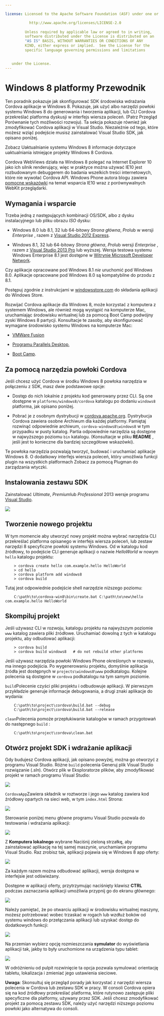 ```yaml
---

license: Licensed to the Apache Software Foundation (ASF) under one or more contributor license agreements. See the NOTICE file distributed with this work for additional information regarding copyright ownership. The ASF licenses this file to you under the Apache License, Version 2.0 (the "License"); you may not use this file except in compliance with the License. You may obtain a copy of the License at

           http://www.apache.org/licenses/LICENSE-2.0
    
         Unless required by applicable law or agreed to in writing,
         software distributed under the License is distributed on an
         "AS IS" BASIS, WITHOUT WARRANTIES OR CONDITIONS OF ANY
         KIND, either express or implied.  See the License for the
         specific language governing permissions and limitations
    

   under the License.
---
```


# Windows 8 platformy Przewodnik

Ten poradnik pokazuje jak skonfigurować SDK środowiska wdrażania Cordova aplikacje w Windows 8. Pokazuje, jak użyć albo narzędzi powłoki systemu Windows 8 do generowania i tworzenia aplikacji, lub CLI Cordova przekreślać platforma dyskusji w interfejs wiersza poleceń. (Patrz Przegląd Porównanie tych możliwości rozwoju). Ta sekcja pokazuje również jak zmodyfikować Cordova aplikacji w Visual Studio. Niezależnie od tego, które możesz wziąć podejście musisz zainstalować Visual Studio SDK, jak opisano poniżej.

Zobacz Uaktualnianie systemu Windows 8 informacje dotyczące uaktualniania istniejące projekty Windows 8 Cordova.

Cordova WebViews działa na Windows 8 polegać na Internet Explorer 10 jako ich silnik renderujący, więc w praktyce można używać IE10 jest rozbudowanym debuggerem do badania wszelkich treści internetowych, które nie wywołać Cordova API. Windows Phone autora blogu zawiera [pomocne wskazówki][1] na temat wsparcia IE10 wraz z porównywalnych WebKit przeglądarki.

 [1]: http://blogs.windows.com/windows_phone/b/wpdev/archive/2012/11/15/adapting-your-webkit-optimized-site-for-internet-explorer-10.aspx

## Wymagania i wsparcie

Trzeba jedną z następujących kombinacji OS/SDK, albo z dysku instalacyjnego lub pliku obrazu *ISO* dysku:

*   Windows 8.0 lub 8.1, 32 lub 64-bitowy *Strona główna*, *Pro*lub w wersji *Enterprise* , razem z [Visual Studio 2012 Express][2].

*   Windows 8.1, 32 lub 64-bitowy *Strona główna*, *Pro*lub wersji *Enterprise* , razem z [Visual Studio 2013 Pro][2] lub wyższej. Wersja testowa systemu Windows Enterprise 8.1 jest dostępne w [Witrynie Microsoft Developer Network][3].

 [2]: http://www.visualstudio.com/downloads
 [3]: http://msdn.microsoft.com/en-US/evalcenter/jj554510

Czy aplikacje opracowane pod Windows 8.1 *nie* uruchomić pod Windows 8.0. Aplikacje opracowane pod Windows 8.0 są kompatybilne do przodu z 8.1.

<!-- 64-bit necessary? Pro necessary? ELSE still recommended for parallel WP dev -->

Postępuj zgodnie z instrukcjami w [windowsstore.com][4] do składania aplikacji do Windows Store.

 [4]: http://www.windowsstore.com/

<!-- true? -->

Rozwijać Cordova aplikacje dla Windows 8, może korzystać z komputera z systemem Windows, ale również mogą wystąpić na komputerze Mac, uruchamiając środowisku wirtualnej lub za pomocą Boot Camp podwójny zyski Windows 8 partycji. Konsultacje te zasoby, aby skonfigurować wymagane środowisko systemu Windows na komputerze Mac:

*   [VMWare Fusion][5]

*   [Programu Parallels Desktop][6],

*   [Boot Camp][7].

 [5]: http://msdn.microsoft.com/en-US/library/windows/apps/jj945426
 [6]: http://msdn.microsoft.com/en-US/library/windows/apps/jj945424
 [7]: http://msdn.microsoft.com/en-US/library/windows/apps/jj945423

## Za pomocą narzędzia powłoki Cordova

Jeśli chcesz użyć Cordova w środku Windows 8 powłoka narzędzia w połączeniu z SDK, masz dwie podstawowe opcje:

*   Dostęp do nich lokalnie z projektu kod generowany przez CLI. Są one dostępne w `platforms/windows8/cordova` katalogu po dodaniu `windows8` platforma, jak opisano poniżej.

*   Pobrać je z osobnym dystrybucji w [cordova.apache.org][8]. Dystrybucja Cordova zawiera osobne Archiwum dla każdej platformy. Pamiętaj rozwinąć odpowiednie archiwum, `cordova-windows8\windows8` w tym przypadku w pusty katalog. Partia odpowiednie narzędzia są dostępne w najwyższego poziomu `bin` katalogu. (Konsultacje w pliku **README** , jeśli jest to konieczne dla bardziej szczegółowe wskazówki).

 [8]: http://cordova.apache.org

Te powłoka narzędzia pozwalają tworzyć, budować i uruchamiać aplikacje Windows 8. O dodatkowy interfejs wiersza poleceń, który umożliwia funkcji plugin na wszystkich platformach Zobacz za pomocą Plugman do zarządzania wtyczki.

## Instalowania zestawu SDK

Zainstalować *Ultimate*, *Premium*lub *Professional* 2013 wersje programu [Visual Studio][2].

![][9]

 [9]: img/guide/platforms/win8/win8_installSDK.png

## Tworzenie nowego projektu

W tym momencie aby utworzyć nowy projekt można wybrać narzędzia CLI przekreślać platforma opisanego w interfejs wiersza poleceń, lub zestaw narzędzi 8 specyficzne powłoki systemu Windows. Od w katalogu kod źródłowy, to podejście CLI generuje aplikacji o nazwie *HelloWorld* w nowym `hello` katalogu projektu:

        > cordova create hello com.example.hello HelloWorld
        > cd hello
        > cordova platform add windows8
        > cordova build
    

Tutaj jest odpowiednie podejście shell narzędzie niższego poziomu:

        C:\path\to\cordova-win8\bin\create.bat C:\path\to\new\hello com.example.hello HelloWorld
    

## Skompiluj projekt

Jeśli używasz CLI w rozwoju, katalogu projektu na najwyższym poziomie `www` katalog zawiera pliki źródłowe. Uruchamiać dowolną z tych w katalogu projektu, aby odbudować aplikacji:

        > cordova build
        > cordova build windows8   # do not rebuild other platforms
    

Jeśli używasz narzędzia powłoki Windows Phone określonych w rozwoju, ma innego podejścia. Po wygenerowaniu projektu, domyślnie aplikacja źródła jest dostępnych w `projects\windows8\www` podkatalogu. Kolejne polecenia są dostępne w `cordova` podkatalogu na tym samym poziomie.

`build`Polecenie czyści pliki projektu i odbudowuje aplikacji. W pierwszym przykładzie generuje informacje debugowania, a drugi znaki aplikacje do wydania:

        C:\path\to\project\cordova\build.bat --debug        
        C:\path\to\project\cordova\build.bat --release
    

`clean`Polecenia pomoże przepłukiwanie katalogów w ramach przygotowań do następnego `build` :

        C:\path\to\project\cordova\clean.bat
    

## Otwórz projekt SDK i wdrażanie aplikacji

Gdy budujesz Cordova aplikacji, jak opisano powyżej, można go otworzyć z programu Visual Studio. Różne `build` polecenia Generuj plik Visual Studio rozwiązanie (*.sln*). Otwórz plik w Eksploratorze plików, aby zmodyfikować projekt w ramach programu Visual Studio:

![][10]

 [10]: img/guide/platforms/win8/win8_sdk_openSLN.png

`CordovaApp`Zawiera składnik w roztworze i jego `www` katalog zawiera kod źródłowy opartych na sieci web, w tym `index.html` Strona:

![][11]

 [11]: img/guide/platforms/win8/win8_sdk.png

Sterowanie poniżej menu główne programu Visual Studio pozwala do testowania i wdrażania aplikacji:

![][12]

 [12]: img/guide/platforms/win8/win8_sdk_deploy.png

Z **Komputera lokalnego** wybrane Naciśnij zieloną strzałkę, aby zainstalować aplikację na tej samej maszynie, uruchamianie programu Visual Studio. Raz zrobisz tak, aplikacji pojawia się w Windows 8 app oferty:

![][13]

 [13]: img/guide/platforms/win8/win8_sdk_runApp.png

Za każdym razem można odbudować aplikacji, wersja dostępna w interfejsie jest odświeżany.

Dostępne w aplikacji oferty, przytrzymując naciśnięty klawisz **CTRL** podczas zaznaczania aplikacji umożliwia przypnij go do ekranu głównego:

![][14]

 [14]: img/guide/platforms/win8/win8_sdk_runHome.png

Należy pamiętać, że po otwarciu aplikacji w środowisku wirtualnej maszyny, możesz potrzebować wobec trzaskać w rogach lub wzdłuż boków od systemu windows do przełączania aplikacji lub uzyskać dostęp do dodatkowych funkcji:

![][15]

 [15]: img/guide/platforms/win8/win8_sdk_run.png

Na przemian wybierz opcję rozmieszczania **symulator** do wyświetlania aplikacji tak, jakby to były uruchomione na urządzenia typu tablet:

![][16]

 [16]: img/guide/platforms/win8/win8_sdk_sim.png

W odróżnieniu od pulpit rozwinięcie ta opcja pozwala symulować orientację tabletu, lokalizacja i zmieniać jego ustawienia sieciowe.

**Uwaga**: Skonsultuj się przegląd porady jak korzystać z narzędzi wiersza polecenia w Cordova lub zestawu SDK w pracy. W consoli Cordova opiera się na kod źródłowy przekreślać platforma, które rutynowo zastępuje pliki specyficzne dla platformy, używany przez SDK. Jeśli chcesz zmodyfikować projekt za pomocą zestawu SDK, należy użyć narzędzi niższego poziomu powłoki jako alternatywa do consoli.